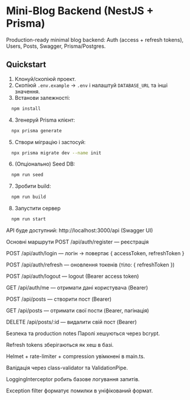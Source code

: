 # Mini-Blog Backend (NestJS + Prisma)

Production-ready minimal blog backend: Auth (access + refresh tokens), Users, Posts, Swagger, Prisma/Postgres.

## Quickstart

1. Клонуй/скопіюй проект.
2. Скопіюй `.env.example` -> `.env` і налаштуй `DATABASE_URL` та інші значення.
3. Встанови залежності:

```bash
  npm install
```
4. Згенеруй Prisma клієнт:

```bash
  npx prisma generate
```
5. Створи міграцію і застосуй:

```bash
  npx prisma migrate dev --name init
```
6. (Опціонально) Seed DB:

```bash
  npm run seed
```
7. Зробити build:

```bash
  npm run build
```
8. Запустити сервер

```bash
  npm run start
```
API буде доступний: http://localhost:3000/api (Swagger UI)

Основні маршрути
POST /api/auth/register — реєстрація

POST /api/auth/login — логін -> повертає { accessToken, refreshToken }

POST /api/auth/refresh — оновлення токенів (тіло: { refreshToken })

POST /api/auth/logout — logout (Bearer access token)

GET /api/auth/me — отримати дані користувача (Bearer)

POST /api/posts — створити пост (Bearer)

GET /api/posts — отримати свої пости (Bearer, пагінація)

DELETE /api/posts/:id — видалити свій пост (Bearer)

Безпека та production notes
Паролі хешуються через bcrypt.

Refresh tokens зберігаються як хеш в базі.

Helmet + rate-limiter + compression увімкнені в main.ts.

Валідація через class-validator та ValidationPipe.

LoggingInterceptor робить базове логування запитів.

Exception filter форматує помилки в уніфікований формат.
